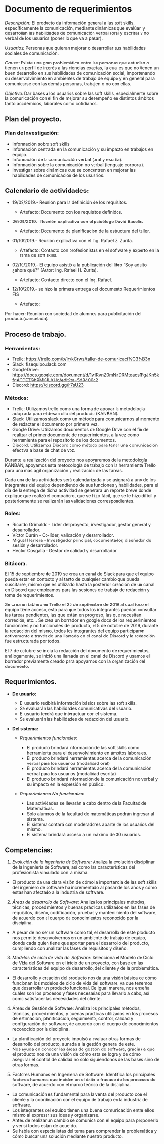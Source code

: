 # Documento de requerimientos
*Descripción:* El producto da información general a las soft skills, específicamente la comunicación, mediante dinámicas que evalúan y desarrollan las habilidades de comunicación verbal (oral y escrita) y no verbal de los usuarios (poner lo que va a pasar).

*Usuarios:* Personas que quieran mejorar o desarrollar sus habilidades sociales de comunicación.

*Causa:* Existe una gran problemática entre las personas que estudian o tienen un perfil de interés a las ciencias exactas, la cual es que no tienen un buen desarrollo en sus habilidades de comunicación social, importunando su desenvolvimiento en ambientes de trabajo de equipo y en general para comunicarse con las demás personas, trabajen o no con ellas.

*Objetivo:* Dar bases a los usuarios sobre las soft skills, especialmente sobre la comunicación con el fin de mejorar su desempeño en distintos ámbitos tanto académicos, laborales como cotidianos.

## Plan del proyecto.

### Plan de Investigación:

* Información sobre soft skills.
* Información centrada en la comunicación y su impacto en trabajos en equipo.
* Información de la comunicación verbal (oral y escrita).
* Información sobre la comunicación no verbal (lenguaje corporal).
* Investigar sobre dinámicas que se concentren en mejorar las habilidades de comunicación de los usuarios.

## Calendario de actividades:

* 19/09/2019.- Reunión para la definición de los requisitos.
  * Artefacto: Documento con los requisitos definidos.

* 26/09/2019.- Reunión explicativa con el psicólogo David Baselis.
  * Artefacto: Documento de planificación de la estructura del taller.

* 01/10/2019.- Reunión explicativa con el Ing. Rafael Z. Zurita.
  * Artefacto: Contacto con profesionistas en el software y experto en la rama de soft skills.

* 02/10/2019.- El equipo asistió a la publicación del libro “Soy adulto ¿ahora qué?” (Autor: Ing. Rafael H. Zurita).
  * Artefacto: Contacto directo con el Ing. Rafael.

* 12/10/2019.- se hizo la primera entrega del documento Requerimientos FIS
  * Artefacto:

Por hacer: Reunión con sociedad de alumnos para publicitación del producto(cancelada).

## Proceso de trabajo.
### Herramientas:

* Trello: https://trello.com/b/irykCrws/taller-de-comunicaci%C3%B3n
* Slack: fisequipo.slack.com
* GoogleDrive: https://docs.google.com/document/d/1wIRvnZ0mNnDRMteacs1FgJKn5kfqACCEZGhRMKJLXHo/edit?ts=5d8406c2
* Discord: https://discord.gg/h7sU23

### Métodos:

* Trello: Utilizamos trello como una forma de apoyar la metodología adoptada para el desarrollo del producto (KANBAN).
* Slack: Utilizamos slack como un método para comunicarnos al momento de redactar el documento por primera vez.
* Google Drive: Utilizamos documentos de Google Drive con el fin de realizar el primer documento de requerimientos, a la vez como herramienta para el repositorio de los documentos.
* Discord: Utilizamos Discord como método para tener una comunicación efectiva a base de chat de voz.

Durante la realización del proyecto nos apoyaremos de la metodología KANBAN, apoyamos esta metodología de trabajo con la herramienta Trello para una más ágil organización y realización de las tareas.

Cada una de las actividades será calendarizada y se asignará a uno de los integrantes del equipo dependiendo de sus funciones y habilidades, para el día de la entrega de dicha actividad se generara un reporte breve donde explique que realizó el compañero, que se hizo fácil, que se le hizo difícil y posteriormente se realizarán las validaciones correspondientes.

### Roles:

* Ricardo Grimaldo - Líder del proyecto, investigador, gestor general y desarrollador.
* Víctor Durán - Co-líder, validación y desarrollador.
* Miguel Herrera - Investigador principal, documentador, diseñador de sesión y desarrollador.
* Héctor Cosgalla -  Gestor de calidad y desarrollador.

### Bitácora.
El 15 de septiembre de 2019 se crea un canal de Slack para que el equipo pueda estar en contacto y al tanto de cualquier cambio que pueda suscitarse, mismo que es utilizado hasta la posterior creación de un canal en Discord que empleamos para las sesiones de trabajo de redacción y toma de requerimientos.

Se crea un tablero en Trello el 25 de septiembre de 2019 al cual todo el equipo tiene acceso, esto para que todos los integrantes puedan consultar las tareas pendientes, las que están en progreso, las que necesitan correción, etc…
Se crea un borrador en google docs de los requerimientos funcionales y no funcionales del producto, el 5 de octubre de 2019, durante la redacción del mismo, todos los integrantes del equipo participaron activamente a través de una llamada en el canal de Discord y la redacción fue estructurada por todos.

El  7 de octubre se inicia la redacción del documento de requerimientos, análogamente, se inició una llamada en el canal de Discord y usamos el borrador previamente creado para apoyarnos con la organización del documento.

## Requerimientos.
* **De usuario:**
  * El usuario recibirá información básica sobre las soft skills.
  * Se evaluarán las habilidades comunicativas del usuario.
  * El usuario tendrá que interactuar con el sistema.
  * Se evaluarán las habilidades de redacción del usuario.

* **Del sistema:**
  * *Requerimientos funcionales:*

    * El producto brindará información de las soft skills como herramienta para el desenvolvimiento en ámbitos laborales.
    * El producto brindará herramientas acerca de la comunicación verbal para los usuarios (modalidad oral)
    * El producto brindará herramientas acerca de la comunicación verbal para los usuarios (modalidad escrita)
    * El producto brindará información de la comunicación no verbal y su impacto en la expresión en público.

  * *Requerimientos No funcionales:*

    * Las actividades se llevarán a cabo dentro de la Facultad de Matemáticas.
    * Solo alumnos de la facultad de matemáticas podrán ingresar al sistema.
    * El sistema contará con moderadores aparte de los usuarios del mismo.
    * El sistema brindará acceso a un máximo de 30 usuarios.

## Competencias:

1. *Evolución de la Ingeniería de Software:* Analiza la evolución disciplinar de la Ingeniería de Software, así como las características del profesionista vinculado con la misma.
  * El producto da una clara visión de cómo la importancia de las soft skills del ingeniero de software ha incrementado al pasar de los años y cómo estas han afectado a la industria de software.

2. *Áreas de desarrollo de Software:* Analiza los principales métodos, técnicas, procedimientos y buenas prácticas utilizados en las fases de requisitos, diseño, codificación, pruebas y mantenimiento del software, de acuerdo con el cuerpo de conocimientos reconocido por la disciplina.
  * A pesar de no ser un software como tal, el desarrollo de este producto nos permite desenvolvernos en un ambiente de trabajo de equipo, donde cada quien tiene que aportar para el desarrollo del producto, cumpliendo con analizar las fases de requisitos y diseño.

3. *Modelos de ciclo de vida del Software:* Selecciona el Modelo de Ciclo de Vida del Software en el inicio de un proyecto, con base en las características del equipo de desarrollo, del cliente y de la problemática.
  * El desarrollo y creación del producto nos da una visión básica de cómo funcionan los modelos de ciclo de vida del software, ya que tenemos que desarrollar un producto funcional. De igual manera, nos enseña cuáles son los procesos y fases necesarias para llevarlo a cabo, así como satisfacer las necesidades del cliente.

4. Áreas de Gestión de Software: Analiza los principales métodos, técnicas, procedimientos, y buenas prácticas utilizados en los procesos de estimación, planificación, seguimiento, control, calidad y configuración del software, de acuerdo con el cuerpo de conocimientos reconocido por la disciplina.
  * La planificación del proyecto impulsó a evaluar otras formas de desarrollo del producto, aunada a la gestión general de este.
  * Nos ayuda en conocer las áreas de gestión de software, gracias a que el producto  nos da una visión de cómo esta se logra y de cómo asegurar el control de calidad no solo siguiendonos de las bases sino de otras formas.

5. Factores Humanos en Ingeniería de Software: Identifica los principales factores humanos que inciden en el éxito o fracaso de los procesos de software, de acuerdo con el marco teórico de la disciplina.
  * La comunicación es fundamental para la venta del producto con el cliente y la coordinación con el equipo de trabajo en la industria de software.
  * Los integrantes del equipo tienen una buena comunicación entre ellos mismo al expresar sus ideas y organizarse.
  * Antes de realizar un cambio se comunica con el equipo para proponerlo y ver si todos están de acuerdo.
  * Se habla con especialistas del tema para comprender la problemática y cómo buscar una solución mediante nuestro producto.
